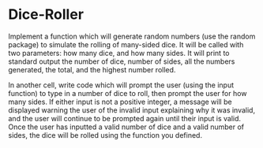 # Dice-Roller
Implement a function which will generate random numbers (use the random package) to 
simulate the rolling of many-sided dice. It will be called with two parameters: how many dice, and 
how many sides. It will print to standard output the number of dice, number of sides, all the numbers 
generated, the total, and the highest number rolled.


In another cell, write code which will prompt the user (using the input function) to type in 
a number of dice to roll, then prompt the user for how many sides. If either input is not a 
positive integer, a message will be displayed warning the user of the invalid input explaining 
why it was invalid, and the user will continue to be prompted again until their input is valid.
Once the user has inputted a valid number of dice and a valid number of sides, the dice will 
be rolled using the function you defined.
